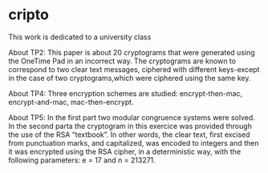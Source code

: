 # cripto
 This work is dedicated to a university class
 
 
About TP2:
This paper is about 20 cryptograms that were generated using the OneTime Pad in an incorrect way.
The cryptograms are known to correspond to two clear text messages, ciphered with different keys-except in the case of two cryptograms,which were ciphered using the same key.

About TP4:
Three encryption schemes are studied: encrypt-then-mac, encrypt-and-mac, mac-then-encrypt. 

About TP5:
In the first part two modular congruence systems were solved.
In the second parta the cryptogram in this exercice was provided through the use of the RSA “textbook”. In other words, the clear text, first excised from punctuation marks, and capitalized, was encoded to integers and then it was encrypted using the RSA cipher, in a deterministic way, with the following parameters: e = 17 and n = 213271.
